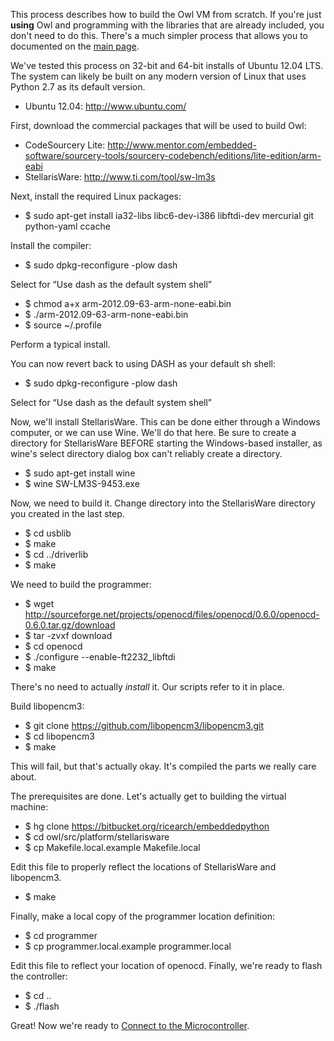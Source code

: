 This process describes how to build the Owl VM from scratch. If you're just **using** Owl and programming with the libraries that are already included, you don't need to do this. There's a much simpler process that allows you to documented on the [main page](The_Owl_Embedded_Python_System "wikilink").

We've tested this process on 32-bit and 64-bit installs of Ubuntu 12.04 LTS. The system can likely be built on any modern version of Linux that uses Python 2.7 as its default version.

-   Ubuntu 12.04: <http://www.ubuntu.com/>

First, download the commercial packages that will be used to build Owl:

-   CodeSourcery Lite: <http://www.mentor.com/embedded-software/sourcery-tools/sourcery-codebench/editions/lite-edition/arm-eabi>
-   StellarisWare: <http://www.ti.com/tool/sw-lm3s>

Next, install the required Linux packages:

-   $ sudo apt-get install ia32-libs libc6-dev-i386 libftdi-dev mercurial git python-yaml ccache

Install the compiler:

-   $ sudo dpkg-reconfigure -plow dash

Select <No> for “Use dash as the default system shell”

-   $ chmod a+x arm-2012.09-63-arm-none-eabi.bin
-   $ ./arm-2012.09-63-arm-none-eabi.bin
-   $ source ~/.profile

Perform a typical install.

You can now revert back to using DASH as your default sh shell:

-   $ sudo dpkg-reconfigure -plow dash

Select <Yes> for “Use dash as the default system shell”

Now, we'll install StellarisWare. This can be done either through a Windows computer, or we can use Wine. We'll do that here. Be sure to create a directory for StellarisWare BEFORE starting the Windows-based installer, as wine's select directory dialog box can't reliably create a directory.

-   $ sudo apt-get install wine
-   $ wine SW-LM3S-9453.exe

Now, we need to build it. Change directory into the StellarisWare directory you created in the last step.

-   $ cd usblib
-   $ make
-   $ cd ../driverlib
-   $ make

We need to build the programmer:

-   $ wget <http://sourceforge.net/projects/openocd/files/openocd/0.6.0/openocd-0.6.0.tar.gz/download>
-   $ tar -zvxf download
-   $ cd openocd
-   $ ./configure --enable-ft2232_libftdi
-   $ make

There's no need to actually *install* it. Our scripts refer to it in place.

Build libopencm3:

-   $ git clone <https://github.com/libopencm3/libopencm3.git>
-   $ cd libopencm3
-   $ make

This will fail, but that's actually okay. It's compiled the parts we really care about.

The prerequisites are done. Let's actually get to building the virtual machine:

-   $ hg clone <https://bitbucket.org/ricearch/embeddedpython>
-   $ cd owl/src/platform/stellarisware
-   $ cp Makefile.local.example Makefile.local

Edit this file to properly reflect the locations of StellarisWare and libopencm3.

-   $ make

Finally, make a local copy of the programmer location definition:

-   $ cd programmer
-   $ cp programmer.local.example programmer.local

Edit this file to reflect your location of openocd. Finally, we're ready to flash the controller:

-   $ cd ..
-   $ ./flash

Great! Now we're ready to [Connect to the Microcontroller](Mcu "wikilink").